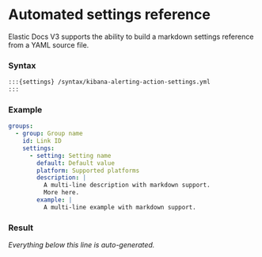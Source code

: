 # Automated settings reference

Elastic Docs V3 supports the ability to build a markdown settings reference from a YAML source file.

### Syntax

```markdown
:::{settings} /syntax/kibana-alerting-action-settings.yml
:::
```

### Example

```yaml
groups:
  - group: Group name
    id: Link ID
    settings:
      - setting: Setting name
        default: Default value
        platform: Supported platforms
        description: |
          A multi-line description with markdown support.
          More here.
        example: |
          A multi-line example with markdown support.
```

### Result

_Everything below this line is auto-generated._

```{settings} /syntax/kibana-alerting-action-settings.yml
```